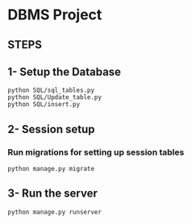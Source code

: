 # DBMS Project

## STEPS

## 1- Setup the Database
```
python SQL/sql_tables.py
python SQL/Update_table.py
python SQL/insert.py
```
## 2- Session setup
### Run migrations for setting up session tables
```
python manage.py migrate
```

## 3- Run the server
```
python manage.py runserver
```

